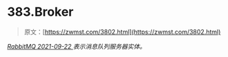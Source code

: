 <!--yml
category: 未分类
date: 0001-01-01 00:00:00
-->

# 383.Broker

> 原文：[https://zwmst.com/3802.html](https://zwmst.com/3802.html)

   [ *RabbitMQ* ](https://zwmst.com/rabbitmq)*[ <time datetime="2021-09-23T00:57:56+08:00"> 2021-09-22 </time> ](https://zwmst.com/3802.html)  表示消息队列服务器实体。*
